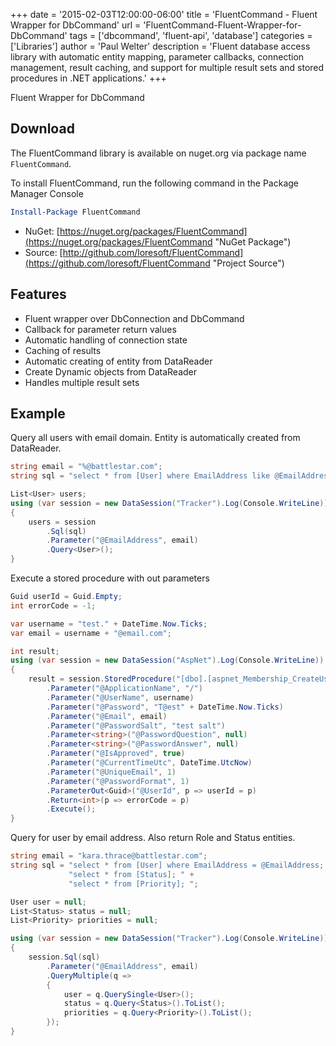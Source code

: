 +++
date = '2015-02-03T12:00:00-06:00'
title = 'FluentCommand - Fluent Wrapper for DbCommand'
url = 'FluentCommand-Fluent-Wrapper-for-DbCommand'
tags = ['dbcommand', 'fluent-api', 'database']
categories = ['Libraries']
author = 'Paul Welter'
description = 'Fluent database access library with automatic entity mapping, parameter callbacks, connection management, result caching, and support for multiple result sets and stored procedures in .NET applications.'
+++


Fluent Wrapper for DbCommand

## Download

The FluentCommand library is available on nuget.org via package name `FluentCommand`.

To install FluentCommand, run the following command in the Package Manager Console

```powershell
Install-Package FluentCommand
```

* NuGet: [https://nuget.org/packages/FluentCommand](https://nuget.org/packages/FluentCommand "NuGet Package")
* Source: [http://github.com/loresoft/FluentCommand](https://github.com/loresoft/FluentCommand "Project Source")

## Features

* Fluent wrapper over DbConnection and DbCommand
* Callback for parameter return values
* Automatic handling of connection state
* Caching of results
* Automatic creating of entity from DataReader
* Create Dynamic objects from DataReader
* Handles multiple result sets

## Example

Query all users with email domain.  Entity is automatically created from DataReader.

```csharp
string email = "%@battlestar.com";
string sql = "select * from [User] where EmailAddress like @EmailAddress";

List<User> users;
using (var session = new DataSession("Tracker").Log(Console.WriteLine))
{
    users = session            
        .Sql(sql)
        .Parameter("@EmailAddress", email)
        .Query<User>();
}
```

Execute a stored procedure with out parameters

```csharp
Guid userId = Guid.Empty;
int errorCode = -1;

var username = "test." + DateTime.Now.Ticks;
var email = username + "@email.com";

int result;
using (var session = new DataSession("AspNet").Log(Console.WriteLine))
{
    result = session.StoredProcedure("[dbo].[aspnet_Membership_CreateUser]")
        .Parameter("@ApplicationName", "/")
        .Parameter("@UserName", username)
        .Parameter("@Password", "T@est" + DateTime.Now.Ticks)
        .Parameter("@Email", email)
        .Parameter("@PasswordSalt", "test salt")
        .Parameter<string>("@PasswordQuestion", null)
        .Parameter<string>("@PasswordAnswer", null)
        .Parameter("@IsApproved", true)
        .Parameter("@CurrentTimeUtc", DateTime.UtcNow)
        .Parameter("@UniqueEmail", 1)
        .Parameter("@PasswordFormat", 1)
        .ParameterOut<Guid>("@UserId", p => userId = p)
        .Return<int>(p => errorCode = p)
        .Execute();
}
```

Query for user by email address.  Also return Role and Status entities.

```csharp
string email = "kara.thrace@battlestar.com";
string sql = "select * from [User] where EmailAddress = @EmailAddress; " +
             "select * from [Status]; " +
             "select * from [Priority]; ";

User user = null;
List<Status> status = null;
List<Priority> priorities = null;

using (var session = new DataSession("Tracker").Log(Console.WriteLine))
{
    session.Sql(sql)
        .Parameter("@EmailAddress", email)
        .QueryMultiple(q =>
        {
            user = q.QuerySingle<User>();
            status = q.Query<Status>().ToList();
            priorities = q.Query<Priority>().ToList();
        });
}
```
